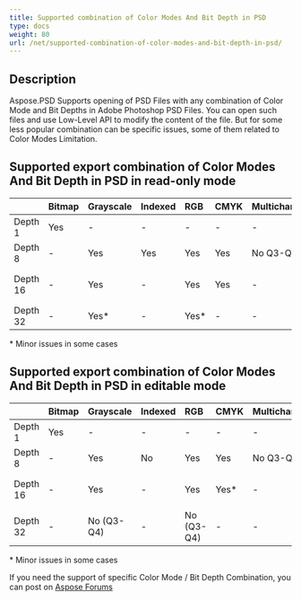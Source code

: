```yaml
---
title: Supported combination of Color Modes And Bit Depth in PSD
type: docs
weight: 80
url: /net/supported-combination-of-color-modes-and-bit-depth-in-psd/
---
```


## **Description**
Aspose.PSD Supports opening of PSD Files with any combination of Color Mode and Bit Depths in Adobe Photoshop PSD Files. You can open such files and use Low-Level API to modify the content of the file. But for some less popular combination can be specific issues, some of them related to Color Modes Limitation.
## **Supported export combination of Color Modes And Bit Depth in PSD in read-only mode**

| |Bitmap|Grayscale|Indexed|RGB|CMYK|Multichannel|Duotone|Lab|
| :- | :- | :- | :- | :- | :- | :- | :- | :- |
|Depth 1|Yes[](https://issue.kharkov.dynabic.com/issues/PSDNET-283)|-|-|-|-|-|-|-|
|Depth 8|-|Yes|Yes|Yes|Yes|No Q3-Q4|No Q3-Q4|Yes[](https://issue.kharkov.dynabic.com/issues/PSDNET-290)|
|Depth 16|-|Yes|-|Yes|Yes|-[](https://issue.kharkov.dynabic.com/issues/PSDNET-287)|-|No (Q3-Q4)|
|Depth 32|-|Yes*[](https://issue.kharkov.dynabic.com/issues/PSDNET-125)|-|Yes*|-[](https://issue.kharkov.dynabic.com/issues/PSDNET-285)|-[](https://issue.kharkov.dynabic.com/issues/PSDNET-288)|-|-|
\* Minor issues in some cases
## **Supported export combination of Color Modes And Bit Depth in PSD in editable mode**

| |Bitmap|Grayscale|Indexed|RGB|CMYK|Multichannel|Duotone|Lab|
| :- | :- | :- | :- | :- | :- | :- | :- | :- |
|Depth 1|Yes|-|-|-|-|-|-|-|
|Depth 8|-|Yes|No|Yes|Yes|No Q3-Q4|No Q3-Q4|Yes*|
|Depth 16|-|Yes|-|Yes|Yes*|-|-|No (Q3-Q4)|
|Depth 32|-|No (Q3-Q4)|-|No (Q3-Q4)|-|-|-|-|
\* Minor issues in some cases



If you need the support of specific Color Mode / Bit Depth Combination, you can post on [Aspose Forums](https://forum.aspose.com/c/psd)



